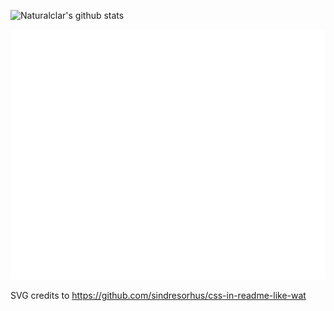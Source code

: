 ![Naturalclar's github stats](https://github-readme-stats.vercel.app/api?username=Naturalclar&show_icons=true&theme=radical)

<img src="header.svg" width="800" height="400">

SVG credits to https://github.com/sindresorhus/css-in-readme-like-wat
